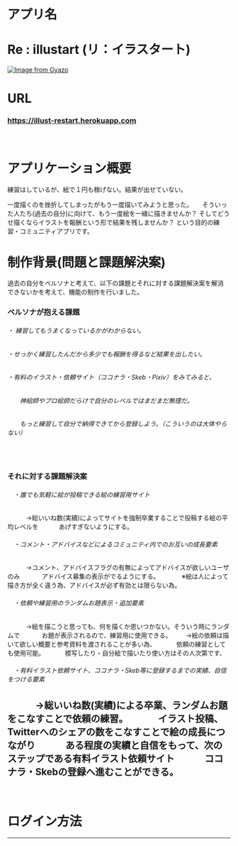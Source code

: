 # アプリ名

# Re : illustart (リ：イラスタート)
[![Image from Gyazo](https://i.gyazo.com/873feb29d8a9efa30de21efdb146cc21.gif)](https://gyazo.com/873feb29d8a9efa30de21efdb146cc21)

# URL

### https://illust-restart.herokuapp.com
　　　　



# アプリケーション概要

練習はしているが、絵で１円も稼げない。結果が出せていない。


一度描くのを挫折してしまったがもう一度描いてみようと思った。
　
そういった人たち(過去の自分)に向けて、もう一度絵を一緒に描きませんか？
そしてどうせ描くならイラストを報酬という形で結果を残しませんか？
という目的の練習・コミュニティアプリです。
　　
 # 制作背景(問題と課題解決案)
 
 過去の自分をペルソナと考えて、以下の課題とそれに対する課題解決案を解消
 できないかを考えて、機能の制作を行いました。
### ペルソナが抱える課題
###### ・ 練習してもうまくなっているかがわからない。
###### ・せっかく練習したんだから多少でも報酬を得るなど結果を出したい。
###### ・有料のイラスト・依頼サイト（ココナラ・Skeb・Pixiv）をみてみると、
###### 　&emsp;神絵師やプロ絵師だらけで自分のレベルではまだまだ無理だ。
###### 　&emsp;もっと練習して自分で納得できてから登録しよう。（こういうのは大体やらない）
　
### それに対する課題解決案
###### 　・誰でも気軽に絵が投稿できる絵の練習用サイト
　&emsp;　→総いいね数(実績)によってサイトを強制卒業することで投稿する絵の平均レベルを
　&emsp;　あげすぎないようにする。
###### 　・コメント・アドバイスなどによるコミュニティ内でのお互いの成長要素
　&emsp;　→コメント、アドバイスフラグの有無によってアドバイスが欲しいユーザのみ
　&emsp;　 アドバイス募集の表示がでるようにする。
　&emsp;　 ※絵は人によって描き方が全く違う為、アドバイスが必ず有効とは限らない為。
###### 　・依頼や練習用のランダムお題表示・追加要素
　&emsp;　→絵を描こうと思っても、何を描くか思いつかない。そういう時にランダムで
　&emsp;　 お題が表示されるので、練習用に使用できる。
　&emsp;→絵の依頼は描いて欲しい概要と参考資料を渡されることが多い為、
　&emsp;　依頼の練習としても使用可能。
　&emsp;　模写したり・自分絵で描いたり使い方はその人次第です、　　
###### 　・有料イラスト依頼サイト、ココナラ・Skeb等に登録するまでの実績、自信をつける要素
　&emsp;　→総いいね数(実績)による卒業、ランダムお題をこなすことで依頼の練習。
　&emsp;　イラスト投稿、Twitterへのシェアの数をこなすことで絵の成長につながり
　&emsp;　ある程度の実績と自信をもって、次のステップである有料イラスト依頼サイト
　&emsp;　ココナラ・Skebの登録へ進むことができる。
--- 
　
# ログイン方法
---
